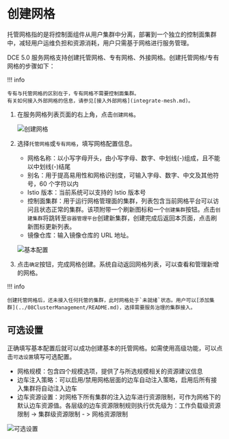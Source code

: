 # 创建网格

托管网格指的是将控制面组件从用户集群中分离，部署到一个独立的控制面集群中，减轻用户运维负担和资源消耗，用户只需基于网格进行服务管理。

DCE 5.0 服务网格支持创建托管网格、专有网格、外接网格。创建托管网格/专有网格的步骤如下：

!!! info

    专有与托管网格的区别在于，专有网格不需要控制面集群。
    有关如何接入外部网格的信息，请参见[接入外部网格](integrate-mesh.md)。

1. 在服务网格列表页面的右上角，点击`创建网格`。

    ![创建网格](../../images/servicemesh01.png)

2. 选择`托管网格`或`专有网格`，填写网格配置信息。
   
    - 网格名称：以小写字母开头，由小写字母、数字、中划线(-)组成，且不能以中划线(-)结尾
    - 别名：用于提高易用性和网格识别度，可输入字母、数字、中文及其他符号，60 个字符以内
    - Istio 版本：当前系统可以支持的 Istio 版本号
    - 控制面集群：用于运行网格管理面的集群，列表包含当前网格平台可以访问且状态正常的集群。该项附带一个刷新图标和一个`创建集群`按钮。点击`创建集群`将跳转至`容器管理平台`创建新集群，创建完成后返回本页面，点击刷新图标更新列表。
    - 镜像仓库：输入镜像仓库的 URL 地址。
  
    ![基本配置](../../images/servicemesh02.png)

3. 点击`确定`按钮，完成网格创建。系统自动返回网格列表，可以查看和管理新增的网格。

!!! info

    创建托管网格后，还未接入任何托管的集群，此时网格处于`未就绪`状态。用户可以[添加集群](../08ClusterManagement/README.md)，选择需要服务治理的集群接入。

## 可选设置

正确填写基本配置后就可以成功创建基本的托管网格。如需使用高级功能，可以点击`可选设置`填写可选配置。

- 网格规模：包含四个规模选项，提供了与所选规模相关的资源建议信息
- 边车注入策略：可以启用/禁用网格层面的边车自动注入策略，启用后所有接入集群将自动注入边车
- 边车资源设置：对网格下所有集群的注入边车进行资源限制，可作为网格下的默认边车资源值。各层级的边车资源限制规则执行优先级为：工作负载级资源限制 -> 集群级资源限制 - > 网格资源限制

![可选设置](../../images/servicemesh02-1.png)
